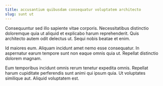 ```yaml
---
title: accusantium quibusdam consequatur voluptatem architecto
slug: sunt ut
---
```


Consequuntur sed illo sapiente vitae corporis. Necessitatibus distinctio doloremque quia ut aliquid et explicabo harum reprehenderit. Quis architecto autem odit delectus ut. Sequi nobis beatae et enim.

Id maiores eum. Aliquam incidunt amet nemo esse consequatur. In aspernatur earum tempore sunt non eaque omnis quia ut. Repellat distinctio dolorem magnam.

Eum temporibus incidunt omnis rerum tenetur expedita omnis. Repellat harum cupiditate perferendis sunt animi qui ipsum quia. Ut voluptates similique aut. Aliquid voluptatem est.

